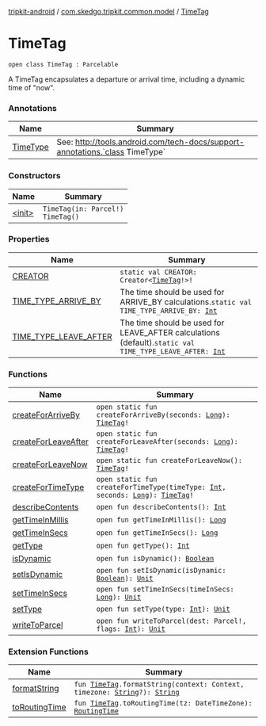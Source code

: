 [tripkit-android](../../index.md) / [com.skedgo.tripkit.common.model](../index.md) / [TimeTag](./index.md)

# TimeTag

`open class TimeTag : Parcelable`

A TimeTag encapsulates a departure or arrival time, including a dynamic time of "now".

### Annotations

| Name | Summary |
|---|---|
| [TimeType](-time-type/index.md) | See: http://tools.android.com/tech-docs/support-annotations.`class TimeType` |

### Constructors

| Name | Summary |
|---|---|
| [&lt;init&gt;](-init-.md) | `TimeTag(in: Parcel!)`<br>`TimeTag()` |

### Properties

| Name | Summary |
|---|---|
| [CREATOR](-c-r-e-a-t-o-r.md) | `static val CREATOR: Creator<`[`TimeTag`](./index.md)`!>!` |
| [TIME_TYPE_ARRIVE_BY](-t-i-m-e_-t-y-p-e_-a-r-r-i-v-e_-b-y.md) | The time should be used for ARRIVE_BY calculations.`static val TIME_TYPE_ARRIVE_BY: `[`Int`](https://kotlinlang.org/api/latest/jvm/stdlib/kotlin/-int/index.html) |
| [TIME_TYPE_LEAVE_AFTER](-t-i-m-e_-t-y-p-e_-l-e-a-v-e_-a-f-t-e-r.md) | The time should be used for LEAVE_AFTER calculations (default).`static val TIME_TYPE_LEAVE_AFTER: `[`Int`](https://kotlinlang.org/api/latest/jvm/stdlib/kotlin/-int/index.html) |

### Functions

| Name | Summary |
|---|---|
| [createForArriveBy](create-for-arrive-by.md) | `open static fun createForArriveBy(seconds: `[`Long`](https://kotlinlang.org/api/latest/jvm/stdlib/kotlin/-long/index.html)`): `[`TimeTag`](./index.md)`!` |
| [createForLeaveAfter](create-for-leave-after.md) | `open static fun createForLeaveAfter(seconds: `[`Long`](https://kotlinlang.org/api/latest/jvm/stdlib/kotlin/-long/index.html)`): `[`TimeTag`](./index.md)`!` |
| [createForLeaveNow](create-for-leave-now.md) | `open static fun createForLeaveNow(): `[`TimeTag`](./index.md)`!` |
| [createForTimeType](create-for-time-type.md) | `open static fun createForTimeType(timeType: `[`Int`](https://kotlinlang.org/api/latest/jvm/stdlib/kotlin/-int/index.html)`, seconds: `[`Long`](https://kotlinlang.org/api/latest/jvm/stdlib/kotlin/-long/index.html)`): `[`TimeTag`](./index.md)`!` |
| [describeContents](describe-contents.md) | `open fun describeContents(): `[`Int`](https://kotlinlang.org/api/latest/jvm/stdlib/kotlin/-int/index.html) |
| [getTimeInMillis](get-time-in-millis.md) | `open fun getTimeInMillis(): `[`Long`](https://kotlinlang.org/api/latest/jvm/stdlib/kotlin/-long/index.html) |
| [getTimeInSecs](get-time-in-secs.md) | `open fun getTimeInSecs(): `[`Long`](https://kotlinlang.org/api/latest/jvm/stdlib/kotlin/-long/index.html) |
| [getType](get-type.md) | `open fun getType(): `[`Int`](https://kotlinlang.org/api/latest/jvm/stdlib/kotlin/-int/index.html) |
| [isDynamic](is-dynamic.md) | `open fun isDynamic(): `[`Boolean`](https://kotlinlang.org/api/latest/jvm/stdlib/kotlin/-boolean/index.html) |
| [setIsDynamic](set-is-dynamic.md) | `open fun setIsDynamic(isDynamic: `[`Boolean`](https://kotlinlang.org/api/latest/jvm/stdlib/kotlin/-boolean/index.html)`): `[`Unit`](https://kotlinlang.org/api/latest/jvm/stdlib/kotlin/-unit/index.html) |
| [setTimeInSecs](set-time-in-secs.md) | `open fun setTimeInSecs(timeInSecs: `[`Long`](https://kotlinlang.org/api/latest/jvm/stdlib/kotlin/-long/index.html)`): `[`Unit`](https://kotlinlang.org/api/latest/jvm/stdlib/kotlin/-unit/index.html) |
| [setType](set-type.md) | `open fun setType(type: `[`Int`](https://kotlinlang.org/api/latest/jvm/stdlib/kotlin/-int/index.html)`): `[`Unit`](https://kotlinlang.org/api/latest/jvm/stdlib/kotlin/-unit/index.html) |
| [writeToParcel](write-to-parcel.md) | `open fun writeToParcel(dest: Parcel!, flags: `[`Int`](https://kotlinlang.org/api/latest/jvm/stdlib/kotlin/-int/index.html)`): `[`Unit`](https://kotlinlang.org/api/latest/jvm/stdlib/kotlin/-unit/index.html) |

### Extension Functions

| Name | Summary |
|---|---|
| [formatString](../../com.skedgo.tripkit.ui.utils/format-string.md) | `fun `[`TimeTag`](./index.md)`.formatString(context: Context, timezone: `[`String`](https://kotlinlang.org/api/latest/jvm/stdlib/kotlin/-string/index.html)`?): `[`String`](https://kotlinlang.org/api/latest/jvm/stdlib/kotlin/-string/index.html) |
| [toRoutingTime](../../com.skedgo.tripkit.ui.trip/to-routing-time.md) | `fun `[`TimeTag`](./index.md)`.toRoutingTime(tz: DateTimeZone): `[`RoutingTime`](../../com.skedgo.tripkit.ui.trip/-routing-time.md) |
